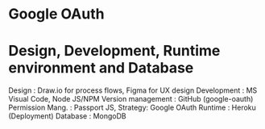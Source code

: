 # Google OAuth
# Design, Development, Runtime environment and Database
Design                  : Draw.io for process flows, Figma for UX design
Development             : MS Visual Code, Node JS/NPM
Version management      : GitHub (google-oauth)
Permission Mang.        : Passport JS, Strategy: Google OAuth
Runtime                 : Heroku (Deployment)
Database                : MongoDB